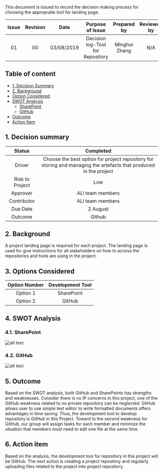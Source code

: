 

This document is issued to record the decision making process for choosing the appropraite tool for landing page. 


| Issue            | Revision         | Date             | Purpose of Issue  | Prepared by       | Reviewed by       |
| :--------------: | :--------------: | :--------------: | :---------------: | :---------------: | :---------------: |
| 01               | 00               | 03/08/2019       | Decision log-Tool for Repository | Minghui Zhang     | N/A                  |

## Table of content 
- [1. Decision Summary](#1-Decision-summary)
- [2. Background](#2-Background)
- [Option Considered](#3-Option-Considered)
- [SWOT Analysis](#4-SWOT-analysis)
  * [SharePoint](#41-SharePoint)
  * [GitHub](#42-GitHub)
- [Outcome](#5-Outcome)
- [Action Item](#6-Action-Item)


## 1. Decision summary 
|Status|  Completed |
| :---------------: | :---------------: |
|Driver | Choose the best option for project repository for storing and managing the artefacts that produced in the project |
|Risk to Project|Low|
|Approver| ALl team members   |
|Contributor | ALl team members  |
|Due Date|  2 August |
|Outcome| Github  |


## 2. Background
A project landing page is required for each project. The landing page is used for give instructions for all stakeholders on how to access the repositories and tools are using in the project. 

## 3. Options Considered 
|Option Number|Development Tool|
| :---------------: | :---------------: |
|Option 1|SharePoint |
|Option 2|GitHub|


## 4. SWOT Analysis 

### 4.1. SharePoint

![alt text](https://github.com/JessYJY/insectfarming.github.io/blob/master/Decision%20log/sharepoint%20repository%20swot.png)



### 4.2. GitHub

![alt text](https://github.com/JessYJY/insectfarming.github.io/blob/master/Decision%20log/github%20repository%20swot.png)


## 5. Outcome 
Based on the SWOT analysis, both GitHub and SharePoints has strengths and weaknesses. Consider there is no IP concerns in this project, one of the GitHub weakness related to no private repository can be neglected. GitHub allows user to use simple text editor to write formatted documents offers advantages in time saving. Thus, the development tool to develop repository is GitHub in this Project. 
Toward to the second weakness for GitHub, our group will assign tasks for each member and minimize the situation that members must need to edit one file at the same time. 

## 6. Action item 

Based on the analysis, the development tool for repository in this project will be GitHub. The next action is creating a project repostiroy and regularly uploading files related to the project into project repository. 



